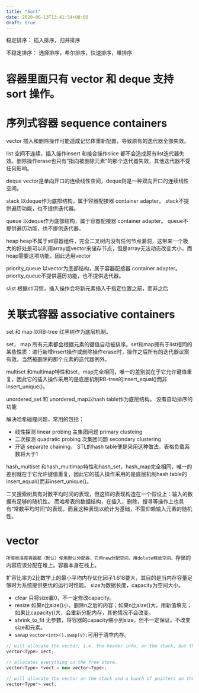 ```yaml
---
title: "Sort"
date: 2020-06-13T13:41:54+08:00
draft: true
---
```


稳定排序：
插入排序，归并排序

不稳定排序：
选择排序，希尔排序，快速排序，堆排序

# 容器里面只有 vector 和 deque 支持 sort 操作。

# 序列式容器 sequence containers
vector
插入和删除操作可能造成记忆体重新配置，导致原有的迭代器全部失效。

list
空间不连续，插入操作insert 和接合操作slice 都不会造成原有list迭代器失效。删除操作erase也只有“指向被删除元素”的那个迭代器失效，其他迭代器不受任何影响。

deque
vector是单向开口的连续线性空间，deque则是一种双向开口的连续线性空间。

stack
以deque作为底部结构，属于容器配接器 container adapter。 stack不提供遍历功能，也不提供迭代器。

queue
以deque作为底部结构，属于容器配接器 container adapter。 queue不提供遍历功能，也不提供迭代器。

heap
heap不属于stl容器组件，完全二叉树内没有任何节点漏洞，这带来一个极大的好处是可以利用array或vector来储存节点，但是array无法动态改变大小，而heap需要这项功能，因此选用vector

priority_queue
以vector为底部结构，属于容器配接器 container adapter。priority_queue不提供遍历功能，也不提供迭代器。

slist
根据stl习惯，插入操作会将新元素插入于指定位置之前，而非之后

# 关联式容器 associative containers

set 和 map 以RB-tree 红黑树作为底层机制。

set， map
所有元素都会根据元素的键值自动被排序。set和map拥有于list相同的某些性质：进行新增insert操作或删除操作erase时，操作之后所有的迭代器议案有效。当然被删除的那个元素的迭代器例外。

multiset 和multimap特性和set，map完全相同，唯一的差别就在于它允许键值重复，因此它的插入操作采用的是底层机制RB-tree的insert_equal()而非insert_unique()。


unordered_set 和 unordered_map以hash table作为底层结构。
没有自动排序的功能

解决哈希碰撞问题，常用的包括：
- 线性探测 linear probing   主集团问题 primary clusteing
- 二次探测 quadratic probing 次集团问题 secondary clustering
- 开链 separate chaining， STL的hash table便是采用这种做法，表格负载系数将大于1

hash_multiset 和hash_multimap特性和hash_set，hash_map完全相同，唯一的差别就在于它允许键值重复，因此它的插入操作采用的是底层机制hash table的insert_equal()而非insert_unique()。

二叉搜索树具有对数平均时间的表现，但这样的表现构造在一个假设上：输入的数据有足够的随机性。
而哈希表的数据结构，在插入，删除，搜寻等操作上也具有“常数平均时间”的表现，而且这种表现以统计为基础，不需仰赖输入元素的随机性。

# vector
`所有标准库容器都（默认）使用默认分配器，它用new分配空间，用delete释放空间。`存储的内容应该分配在堆上。容器本身在栈上。

扩容比率为2比数学上的最小平均内存优化因子1.618要大，其目的是当内存容量足够时为系统提供更优的运行时性能。
size为数据长度，capacity为空间大小。

- clear
  只将size置0，不一定修改capacity。
- resize
  如果n比size()小，删除n之后的内容；如果n比size()大，用新值填充；如果比capacity()大，会重新分配内存，其他情况不会改变。
- shrink_to_fit
  无参数，将容器的capacity缩小到size，但不一定保证。不改变size和元素。
- swap
  `vector<int>().swap(v);`可用于清空内存。

```c++
// will allocate the vector, i.e. the header info, on the stack, but the elements on the free store ("heap").
vector<Type> vect;

// allocates everything on the free store.
vector<Type> *vect = new vector<Type>;

// will allocate the vector on the stack and a bunch of pointers on the free store
vector<Type*> vect;
```